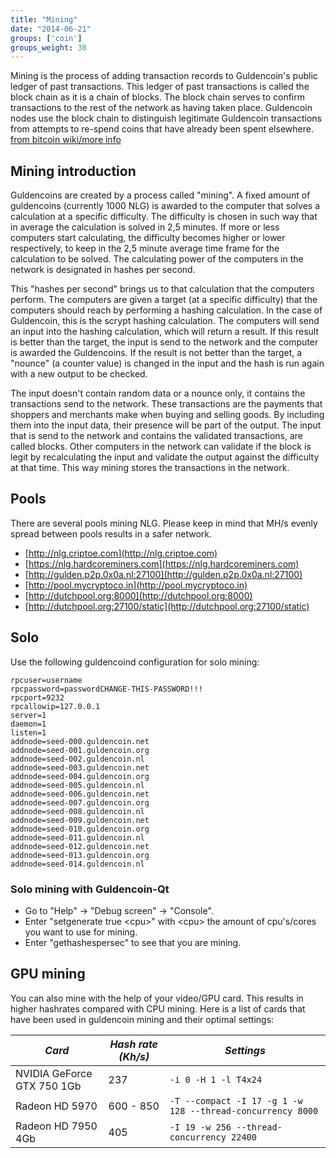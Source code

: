 ```yaml
---
title: "Mining"
date: "2014-06-21"
groups: ['coin']
groups_weight: 30
---
```



Mining is the process of adding transaction records to Guldencoin's public ledger of past transactions. This ledger of past transactions is called the block chain as it is a chain of blocks. The block chain serves to confirm transactions to the rest of the network as having taken place. Guldencoin nodes use the block chain to distinguish legitimate Guldencoin transactions from attempts to re-spend coins that have already been spent elsewhere. [from bitcoin wiki/more info](https://en.bitcoin.it/wiki/Mining)

## Mining introduction

Guldencoins are created by a process called "mining". A fixed amount of guldencoins (currently 1000 NLG) is awarded to
the computer that solves a calculation at a specific difficulty. The difficulty is chosen in such way that in average
the calculation is solved in 2,5 minutes. If more or less computers start calculating, the difficulty becomes higher or
lower respectively, to keep in the 2,5 minute average time frame for the calculation to be solved. The calculating power
of the computers in the network is designated in hashes per second.

This "hashes per second" brings us to that calculation that the computers perform. The computers are given a target (at a
specific difficulty) that the computers should reach by performing a hashing calculation. In the case of Guldencoin, this
is the scrypt hashing calculation. The computers will send an input into the hashing calculation, which will return a
result. If this result is better than the target, the input is send to the network and the computer is awarded the
Guldencoins. If the result is not better than the target, a "nounce" (a counter value) is changed in the input and the
hash is run again with a new output to be checked.

The input doesn't contain random data or a nounce only, it contains the transactions send to the network. These transactions
are the payments that shoppers and merchants make when buying and selling goods. By including them into the input data,
their presence will be part of the output. The input that is send to the network and contains the validated transactions,
are called blocks. Other computers in the network can validate if the block is legit by recalculating the input and validate
the output against the difficulty at that time. This way mining stores the transactions in the network.

## Pools

There are several pools mining NLG. Please keep in mind that MH/s evenly spread between pools results in a safer network.

 - [http://nlg.criptoe.com](http://nlg.criptoe.com)
 - [https://nlg.hardcoreminers.com](https://nlg.hardcoreminers.com)
 - [http://gulden.p2p.0x0a.nl:27100](http://gulden.p2p.0x0a.nl:27100)
 - [http://pool.mycryptoco.in](http://pool.mycryptoco.in)
 - [http://dutchpool.org:8000](http://dutchpool.org:8000)
 - [http://dutchpool.org:27100/static](http://dutchpool.org:27100/static)

## Solo

Use the following guldencoind configuration for solo mining:

```
rpcuser=username
rpcpassword=passwordCHANGE-THIS-PASSWORD!!!
rpcport=9232
rpcallowip=127.0.0.1
server=1
daemon=1
listen=1
addnode=seed-000.guldencoin.net
addnode=seed-001.guldencoin.org
addnode=seed-002.guldencoin.nl
addnode=seed-003.guldencoin.net
addnode=seed-004.guldencoin.org
addnode=seed-005.guldencoin.nl
addnode=seed-006.guldencoin.net
addnode=seed-007.guldencoin.org
addnode=seed-008.guldencoin.nl
addnode=seed-009.guldencoin.net
addnode=seed-010.guldencoin.org
addnode=seed-011.guldencoin.nl
addnode=seed-012.guldencoin.net
addnode=seed-013.guldencoin.org
addnode=seed-014.guldencoin.nl
```

### Solo mining with Guldencoin-Qt

* Go to "Help" -> "Debug screen" -> "Console".
* Enter "setgenerate true \<cpu\>" with \<cpu\> the amount of cpu's/cores you want to use for mining.
* Enter "gethashespersec" to see that you are mining.

## GPU mining

You can also mine with the help of your video/GPU card. This results in higher hashrates compared with CPU mining.
Here is a list of cards that have been used in guldencoin mining and their optimal settings:


| *Card*                      | *Hash rate (Kh/s)* | *Settings*                                                 |
|-----------------------------|--------------------|------------------------------------------------------------|
|NVIDIA GeForce GTX 750 1Gb   | 237                | `-i 0 -H 1 -l T4x24`                                       |
|Radeon HD 5970               | 600 - 850          | `-T --compact -I 17 -g 1 -w 128 --thread-concurrency 8000` |
|Radeon HD 7950 4Gb           | 405                | `-I 19 -w 256 --thread-concurrency 22400`                  |


